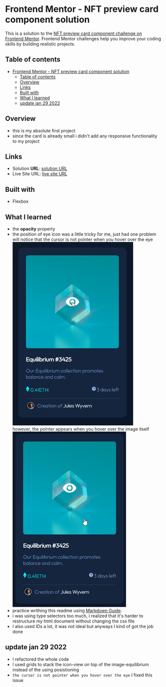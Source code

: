 # Frontend Mentor - NFT preview card component solution

This is a solution to the [NFT preview card component challenge on Frontend Mentor](https://www.frontendmentor.io/challenges/nft-preview-card-component-SbdUL_w0U). Frontend Mentor challenges help you improve your coding skills by building realistic projects.

## Table of contents

- [Frontend Mentor - NFT preview card component solution](#frontend-mentor---nft-preview-card-component-solution)
	- [Table of contents](#table-of-contents)
	- [Overview](#overview)
	- [Links](#links)
	- [Built with](#built-with)
	- [What I learned](#what-i-learned)
	- [update jan 29 2022](#update-jan-29-2022)

## Overview

- this is my absolute first project
- since the card is already small i didn't add any responsive functionality to my project

## Links

- Solution **URL**: [solution URL](https://github.com/momenkamal221/nft-preview-card-component-main.git)
- Live Site URL: [live site URL](https://momenkamal221.github.io/nft-preview-card-component-main/)

## Built with

- Flexbox

## What I learned

- the **opacity** property
- the position of eye icon was a little tricky for me, just had one problem will notice that the cursor is not pointer when you hover over the eye<br>
  ![](./Snag_3bb8f822.png)<br>
  however, the pointer appears when you hover over the image itself <br>
  ![](./Snag_3bb8e892.png)<br>
- practice writhing this readme using [Markdown Guide](https://www.markdownguide.org/basic-syntax/).
- i was using type selectors too much, i realized that it's harder to restructure my html document without changing the css file
- I also used IDs a lot, it was not ideal but anyways I kind of got the job done

## update jan 29 2022

- I refactored the whole code
- I used grids to stack the icon-view on top of the image-equilibrium instead of the using posistioning
- `the cursor is not pointer when you hover over the eye` I fixed this issue
